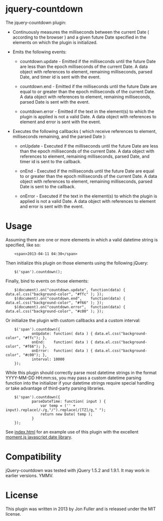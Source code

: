 jquery-countdown
================
The jquery-countdown plugin:
- Continuously measures the milliseconds between the current Date ( according to the browser )
  and a given future Date specified in the elements on which the plugin is initialized.

- Emits the following events:
   - countdown.update - Emitted if the milliseconds until the future Date are less than the epoch milliseconds of the
                        current Date. A data object with references to element, remaining milliseconds, parsed Date, and timer id
                        is sent with the event.

   - countdown.end    - Emitted if the milliseconds until the future Date are equal to or greater than the epoch
                        milliseconds of the current Date. A data object with references to element, remaining milliseconds, parsed Date
                        is sent with the event.

   - countdown.error  - Emitted if the text in the element(s) to which the plugin is applied is not a valid Date.
                        A data object with references to element and error is sent with the event.


- Executes the following callbacks ( which receive references to element, milliseconds remaining, and the parsed Date ):
   - onUpdate         - Executed if the milliseconds until the future Date are less than the epoch milliseconds of the
                        current Date. A data object with references to element, remaining milliseconds, parsed Date, and timer id
                        is sent to the callback.

   - onEnd            - Executed if the milliseconds until the future Date are equal to or greater than the epoch
                        milliseconds of the current Date. A data object with references to element, remaining milliseconds, parsed Date
                        is sent to the callback.

   - onError          - Executed if the text in the element(s) to which the plugin is applied is not a valid Date.
                        A data object with references to element and error is sent with the event.


Usage
=====
Assuming there are one or more elements in which a valid datetime string is specified, like so:

        <span>2013-04-11 04:30</span>

Then initialize this plugin on those elements using the following jQuery:

        $('span').countdown();

Finally, bind to events on those elements:

        $(document).on("countdown.update", function(data) { data.el.css("background-color", "#ffc" ); });
        $(document).on("countdown.end",    function(data) { data.el.css("background-color", "#f66" ); });
        $(document).on("countdown.error",  function(data) { data.el.css("background-color", "#c00" ); });

Or initialize the plugin with custom callbacks and a custom interval:

        $('span').countdown({
                onUpdate: function( data ) { data.el.css("background-color", "#ffc"); },
                onEnd:    function( data ) { data.el.css("background-color", "#f66"); },
                onError:  function( data ) { data.el.css("background-color", "#c00"); },
                interval: 10000
        });

While this plugin should correctly parse most datetime strings in the format YYYY-MM-DD HH:mm:ss, you may pass a custom
datetime parsing function into the initializer if your datetime strings require special handling or take advantage
of third-party parsing libraries.

        $('span').countdown({
                parseDateTime: function( input ) {
                    var temp = ('' + input).replace(/-/g,"/").replace(/[TZ]/g," ");
                    return new Date( temp );
                }
        });

See [index.html](index.html) for an example use of this plugin with the excellent [moment.js javascript date library](http://momentjs.com).


Compatibility
=============
jQuery-countdown was tested with jQuery 1.5.2 and 1.9.1. It may work in earlier versions. YMMV.


License
=======

This plugin was written in 2013 by Jon Fuller and is released under the MIT license.
